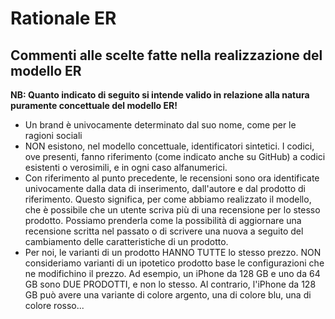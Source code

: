 # Rationale ER
## Commenti alle scelte fatte nella realizzazione del modello ER

**NB: Quanto indicato di seguito si intende valido in relazione alla natura puramente concettuale del modello ER!**

- Un brand è univocamente determinato dal suo nome, come per le ragioni sociali
- NON esistono, nel modello concettuale, identificatori sintetici. I codici, ove presenti, fanno riferimento (come indicato anche su GitHub) a codici esistenti o verosimili, e in ogni caso alfanumerici.
- Con riferimento al punto precedente, le recensioni sono ora identificate univocamente dalla data di inserimento, dall'autore e dal prodotto di riferimento. Questo significa, per come abbiamo realizzato il modello, che è possibile che un utente scriva più di una recensione per lo stesso prodotto. Possiamo prenderla come la possibilità di aggiornare una recensione scritta nel passato o di scrivere una nuova a seguito del cambiamento delle caratteristiche di un prodotto.
- Per noi, le varianti di un prodotto HANNO TUTTE lo stesso prezzo. NON consideriamo varianti di un ipotetico prodotto base le configurazioni che ne modifichino il prezzo. Ad esempio, un iPhone da 128 GB e uno da 64 GB sono DUE PRODOTTI, e non lo stesso. Al contrario, l'iPhone da 128 GB può avere una variante di colore argento, una di colore blu, una di colore rosso...
